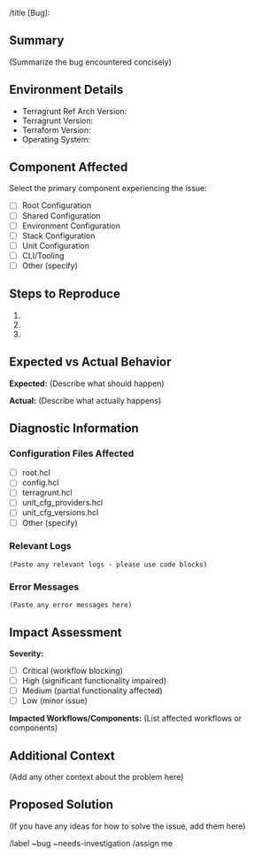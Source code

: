 <!-- Title suggestion: [Bug]: Brief description -->

/title [Bug]: 

## Summary

(Summarize the bug encountered concisely)

## Environment Details

- Terragrunt Ref Arch Version:
- Terragrunt Version:
- Terraform Version:
- Operating System:

## Component Affected

Select the primary component experiencing the issue:

- [ ] Root Configuration
- [ ] Shared Configuration
- [ ] Environment Configuration
- [ ] Stack Configuration
- [ ] Unit Configuration
- [ ] CLI/Tooling
- [ ] Other (specify)

## Steps to Reproduce

1. 
2. 
3. 

## Expected vs Actual Behavior

**Expected:**
(Describe what should happen)

**Actual:**
(Describe what actually happens)

## Diagnostic Information

### Configuration Files Affected
- [ ] root.hcl
- [ ] config.hcl
- [ ] terragrunt.hcl
- [ ] unit_cfg_providers.hcl
- [ ] unit_cfg_versions.hcl
- [ ] Other (specify)

### Relevant Logs

```
(Paste any relevant logs - please use code blocks)
```

### Error Messages

```
(Paste any error messages here)
```

## Impact Assessment

**Severity:**
- [ ] Critical (workflow blocking)
- [ ] High (significant functionality impaired)
- [ ] Medium (partial functionality affected)
- [ ] Low (minor issue)

**Impacted Workflows/Components:**
(List affected workflows or components)

## Additional Context

(Add any other context about the problem here)

## Proposed Solution

(If you have any ideas for how to solve the issue, add them here)

/label ~bug ~needs-investigation
/assign me 
